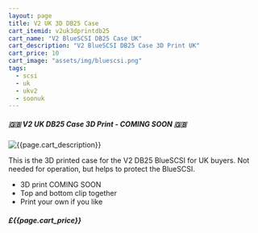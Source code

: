 ```yaml
---
layout: page
title: V2 UK 3D DB25 Case
cart_itemid: v2uk3dprintdb25
cart_name: "V2 BlueSCSI DB25 Case UK"
cart_description: "V2 BlueSCSI DB25 Case 3D Print UK"
cart_price: 10
cart_image: "assets/img/bluescsi.png"
tags: 
  - scsi
  - uk
  - ukv2
  - soonuk
---
```


##### 🇬🇧 V2 UK DB25 Case 3D Print - COMING SOON 🇬🇧

![{{page.cart_description}}]({{page.cart_image}})

This is the 3D printed case for the V2 DB25 BlueSCSI for UK buyers. Not needed for operation, but helps to protect the BlueSCSI.

* 3D print COMING SOON
* Top and bottom clip together
* Print your own if you like

##### £{{page.cart_price}}